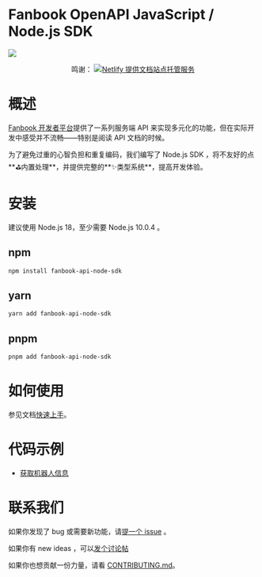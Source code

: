 # Fanbook OpenAPI JavaScript / Node.js SDK

![](https://socialify.git.ci/DevOpen-Club/api-node-sdk/image?description=1&font=Source%20Code%20Pro&language=1&name=1&pattern=Circuit%20Board&theme=Auto)

<p align="center">
  鸣谢：
  <a href="https://www.netlify.com" title="Netlify 提供文档站点托管服务"><img src="https://www.netlify.com/v3/img/components/netlify-color-accent.svg" alt="Netlify 提供文档站点托管服务" /></a>
</p>

# 概述

[Fanbook 开发者平台](https://open.fanbook.mobi/)提供了一系列服务端 API 来实现多元化的功能，但在实际开发中感受并不流畅——特别是阅读 API 文档的时候。

为了避免过重的心智负担和重复编码，我们编写了 Node.js SDK ，将不友好的点**⛳内置处理**，并提供完整的**✨类型系统**，提高开发体验。

# 安装

建议使用 Node.js 18，至少需要 Node.js 10.0.4 。

## npm

```bash
npm install fanbook-api-node-sdk
```

## yarn

```bash
yarn add fanbook-api-node-sdk
```

## pnpm

```bash
pnpm add fanbook-api-node-sdk
```

# 如何使用

参见文档[快速上手](https://fanbook-api-sdk.js.org/guide/quick-starter.html)。

# 代码示例

- [获取机器人信息](./examples/quick-starter.ts)

# 联系我们

如果你发现了 bug 或需要新功能，请[提一个 issue](https://github.com/DevOpen-Club/api-node-sdk/new) 。

如果你有 new ideas ，可以[发个讨论帖](https://github.com/DevOpen-Club/api-node-sdk/discussions/new/choose)

如果你也想贡献一份力量，请看 [CONTRIBUTING.md](./CONTRIBUTING.md)。
